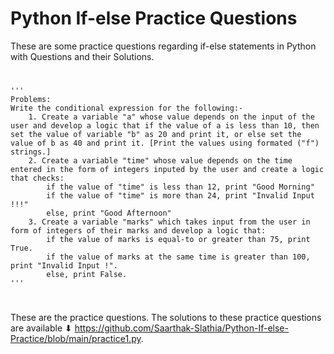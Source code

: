 # Python If-else Practice Questions
These are some practice questions regarding if-else statements in Python with Questions and their Solutions.
#
    '''
    Problems:
    Write the conditional expression for the following:-
        1. Create a variable "a" whose value depends on the input of the user and develop a logic that if the value of a is less than 10, then set the value of variable "b" as 20 and print it, or else set the value of b as 40 and print it. [Print the values using formated ("f") strings.]
        2. Create a variable "time" whose value depends on the time entered in the form of integers inputed by the user and create a logic that checks:
            if the value of "time" is less than 12, print "Good Morning"
            if the value of "time" is more than 24, print "Invalid Input !!!"
            else, print "Good Afternoon"
        3. Create a variable "marks" which takes input from the user in form of integers of their marks and develop a logic that:
            if the value of marks is equal-to or greater than 75, print True.
            if the value of marks at the same time is greater than 100, print "Invalid Input !".
            else, print False. 
    '''
    
#
These are the practice questions. The solutions to these practice questions are available ⬇ 
https://github.com/Saarthak-Slathia/Python-If-else-Practice/blob/main/practice1.py. 

